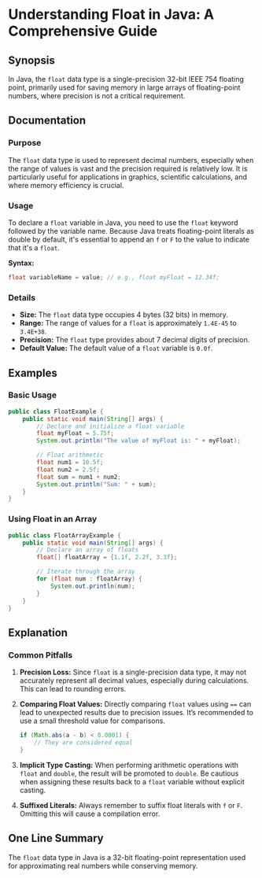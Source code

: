 <!--
Meta Description: # Understanding Float in Java: A Comprehensive Guide ## Synopsis In Java, the `float` data type is a single-precision 32-bit IEEE 754 floating point, ...
Meta Keywords: float, java, precision, type, value
-->

# Understanding Float in Java: A Comprehensive Guide

## Synopsis
In Java, the `float` data type is a single-precision 32-bit IEEE 754 floating point, primarily used for saving memory in large arrays of floating-point numbers, where precision is not a critical requirement.

## Documentation
### Purpose
The `float` data type is used to represent decimal numbers, especially when the range of values is vast and the precision required is relatively low. It is particularly useful for applications in graphics, scientific calculations, and where memory efficiency is crucial.

### Usage
To declare a `float` variable in Java, you need to use the `float` keyword followed by the variable name. Because Java treats floating-point literals as double by default, it's essential to append an `f` or `F` to the value to indicate that it's a `float`. 

**Syntax:**
```java
float variableName = value; // e.g., float myFloat = 12.34f;
```

### Details
- **Size:** The `float` data type occupies 4 bytes (32 bits) in memory.
- **Range:** The range of values for a `float` is approximately `1.4E-45` to `3.4E+38`.
- **Precision:** The `float` type provides about 7 decimal digits of precision.
- **Default Value:** The default value of a `float` variable is `0.0f`.

## Examples
### Basic Usage
```java
public class FloatExample {
    public static void main(String[] args) {
        // Declare and initialize a float variable
        float myFloat = 5.75f;
        System.out.println("The value of myFloat is: " + myFloat);

        // Float arithmetic
        float num1 = 10.5f;
        float num2 = 2.5f;
        float sum = num1 + num2;
        System.out.println("Sum: " + sum);
    }
}
```

### Using Float in an Array
```java
public class FloatArrayExample {
    public static void main(String[] args) {
        // Declare an array of floats
        float[] floatArray = {1.1f, 2.2f, 3.3f};

        // Iterate through the array
        for (float num : floatArray) {
            System.out.println(num);
        }
    }
}
```

## Explanation
### Common Pitfalls
1. **Precision Loss:** Since `float` is a single-precision data type, it may not accurately represent all decimal values, especially during calculations. This can lead to rounding errors.
2. **Comparing Float Values:** Directly comparing `float` values using `==` can lead to unexpected results due to precision issues. It’s recommended to use a small threshold value for comparisons.
   ```java
   if (Math.abs(a - b) < 0.0001) {
       // They are considered equal
   }
   ```
3. **Implicit Type Casting:** When performing arithmetic operations with `float` and `double`, the result will be promoted to `double`. Be cautious when assigning these results back to a `float` variable without explicit casting.

4. **Suffixed Literals:** Always remember to suffix float literals with `f` or `F`. Omitting this will cause a compilation error.

## One Line Summary
The `float` data type in Java is a 32-bit floating-point representation used for approximating real numbers while conserving memory.